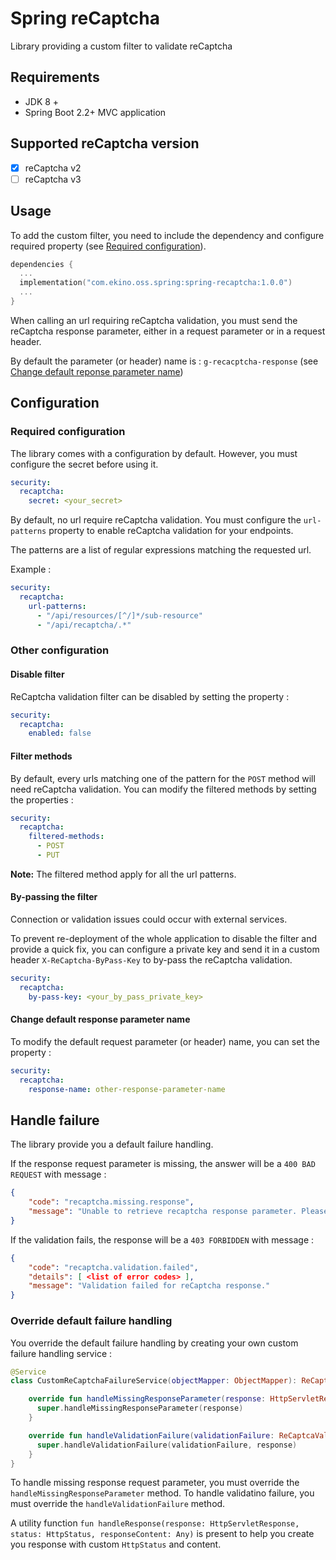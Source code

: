 # Spring reCaptcha

Library providing a custom filter to validate reCaptcha

## Requirements

* JDK 8 +
* Spring Boot 2.2+ MVC application

## Supported reCaptcha version

* [X] reCaptcha v2
* [ ] reCaptcha v3

## Usage 

To add the custom filter, you need to include the dependency and configure required property (see [Required configuration](#required-configuration)).

```kotlin
dependencies {
  ...
  implementation("com.ekino.oss.spring:spring-recaptcha:1.0.0")
  ...
}
```

When calling an url requiring reCaptcha validation, you must send the reCaptcha response parameter, 
either in a request parameter or in a request header.

By default the parameter (or header) name is : `g-recacptcha-response` (see [Change default reponse parameter name](#change-default-response-parameter-name))


## Configuration

### Required configuration

The library comes with a configuration by default.
However, you must configure the secret before using it.

```yaml
security:
  recaptcha:
    secret: <your_secret>
```

By default, no url require reCaptcha validation. 
You must configure the `url-patterns` property to enable reCaptcha validation for your endpoints.
 
The patterns are a list of regular expressions matching the requested url.

Example :
```yaml
security:
  recaptcha:
    url-patterns:
      - "/api/resources/[^/]*/sub-resource"
      - "/api/recaptcha/.*"
```

### Other configuration

#### Disable filter

ReCaptcha validation filter can be disabled by setting the property :

```yaml
security:
  recaptcha:
    enabled: false
``` 

#### Filter methods

By default, every urls matching one of the pattern for the `POST` method will need reCaptcha validation. 
You can modify the filtered methods by setting the properties :

```yaml
security:
  recaptcha:
    filtered-methods:
      - POST
      - PUT
```  

**Note:** The filtered method apply for all the url patterns. 

#### By-passing the filter

Connection or validation issues could occur with external services. 

To prevent re-deployment of the whole application to disable the filter and provide a quick fix, 
you can configure a private key and send it in a custom header `X-ReCaptcha-ByPass-Key` to by-pass the reCaptcha validation.

```yaml
security:
  recaptcha:
    by-pass-key: <your_by_pass_private_key>  
```

#### Change default response parameter name

To modify the default request parameter (or header) name, you can set the property :

```yaml
security:
  recaptcha:
    response-name: other-response-parameter-name
```

## Handle failure

The library provide you a default failure handling. 

If the response request parameter is missing, the answer will be a `400 BAD REQUEST` with message :
```json
{
    "code": "recaptcha.missing.response",
    "message": "Unable to retrieve recaptcha response parameter. Please check configuration if endpoint really need reCaptcha validation or if response parameter name is correct."
}
```  

If the validation fails, the response will be a `403 FORBIDDEN` with message :
```json
{
    "code": "recaptcha.validation.failed",
    "details": [ <list of error codes> ],
    "message": "Validation failed for reCaptcha response."
}
```

### Override default failure handling

You override the default failure handling by creating your own custom failure handling service :
```kotlin
@Service
class CustomReCaptchaFailureService(objectMapper: ObjectMapper): ReCaptchaFailureService(objectMapper) {

    override fun handleMissingResponseParameter(response: HttpServletResponse) {
      super.handleMissingResponseParameter(response)
    }

    override fun handleValidationFailure(validationFailure: ReCaptcaValidationResult.Failure, response: HttpServletResponse) {
      super.handleValidationFailure(validationFailure, response)
    }
}
```

To handle missing response request parameter, you must override the `handleMissingResponseParameter` method.
To handle validatino failure, you must override the `handleValidationFailure` method.

A utility function `fun handleResponse(response: HttpServletResponse, status: HttpStatus, responseContent: Any)` is present 
to help you create you response with custom `HttpStatus` and content.
